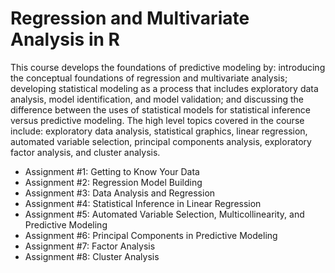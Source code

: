# Regression and Multivariate Analysis in R

This course develops the foundations of predictive modeling by: introducing the conceptual foundations of regression and multivariate analysis; developing statistical modeling as a process that includes exploratory data analysis, model identification, and model validation; and discussing the difference between the uses of statistical models for statistical inference versus predictive modeling. The high level topics covered in the course include: exploratory data analysis, statistical graphics, linear regression, automated variable selection, principal components analysis, exploratory factor analysis, and cluster analysis.


- Assignment #1: Getting to Know Your Data
- Assignment #2: Regression Model Building
- Assignment #3: Data Analysis and Regression
- Assignment #4: Statistical Inference in Linear Regression
- Assignment #5: Automated Variable Selection, Multicollinearity, and Predictive Modeling
- Assignment #6: Principal Components in Predictive Modeling
- Assignment #7: Factor Analysis
- Assignment #8: Cluster Analysis

